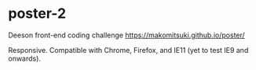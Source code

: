 # poster-2
Deeson front-end coding challenge https://makomitsuki.github.io/poster/

Responsive. Compatible with Chrome, Firefox, and IE11 (yet to test IE9 and onwards).
